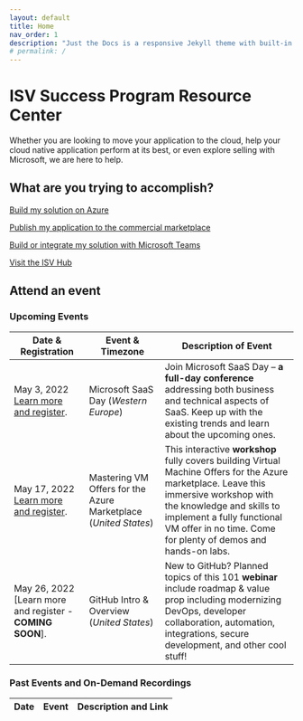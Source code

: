 ```yaml
---
layout: default
title: Home
nav_order: 1
description: "Just the Docs is a responsive Jekyll theme with built-in search that is easily customizable and hosted on GitHub Pages."
# permalink: /
---
```


# ISV Success Program Resource Center

Whether you are looking to move your application to the cloud, help your cloud native application perform at its best, or even explore selling with Microsoft, we are here to help. 

## What are you trying to accomplish?

[Build my solution on Azure](./azure)

[Publish my application to the commercial marketplace](./marketplace)

[Build or integrate my solution with Microsoft Teams](./teams)

[Visit the ISV Hub](https://www.microsoft.com/isv)

## Attend an event
### Upcoming Events


Date & Registration | Event & Timezone | Description of Event
------------ | ------------- | -------------
May 3, 2022 [Learn more and register](https://info.microsoft.com/WE-ISVRECRUIT-CATALOG-FY22-03Mar-21-Microsoft-SaaS-Day-Business-Track-SRDEM107769_Catalog-Display-Page.html). | Microsoft SaaS Day (*Western Europe*) | Join Microsoft SaaS Day – **a full-day conference** addressing both business and technical aspects of SaaS. Keep up with the existing trends and learn about the upcoming ones.
May 17, 2022 [Learn more and register](https://microsoftcloudpartner.eventbuilder.com/event/58839?Source=OFT). | Mastering VM Offers for the Azure Marketplace (*United States*) | This interactive **workshop** fully covers building Virtual Machine Offers for the Azure marketplace. Leave this immersive workshop with the knowledge and skills to implement a fully functional VM offer in no time. Come for plenty of demos and hands-on labs.
May 26, 2022 [Learn more and register - **COMING SOON**]. | GitHub Intro & Overview (*United States*) | New to GitHub? Planned topics of this 101 **webinar** include roadmap & value prop including modernizing DevOps, developer collaboration, automation, integrations, secure development, and other cool stuff!

### Past Events and On-Demand Recordings

Date | Event | Description and Link
------------ | ------------- | -------------

